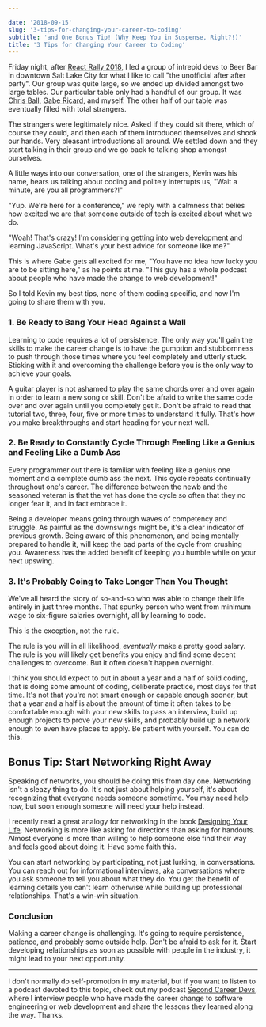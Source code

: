 ```yaml
---

date: '2018-09-15'
slug: '3-tips-for-changing-your-career-to-coding'
subtitle: 'and One Bonus Tip! (Why Keep You in Suspense, Right?!)'
title: '3 Tips for Changing Your Career to Coding'
---
```


Friday night, after [React Rally 2018](https://www.reactrally.com/), I led a group of intrepid devs to Beer Bar in downtown Salt Lake City for what I like to call "the unofficial after after party". Our group was quite large, so we ended up divided amongst two large tables. Our particular table only had a handful of our group. It was [Chris Ball](https://twitter.com/cball_), [Gabe Ricard](https://twitter.com/GabeRicard), and myself. The other half of our table was eventually filled with total strangers.

The strangers were legitimately nice. Asked if they could sit there, which of course they could, and then each of them introduced themselves and shook our hands. Very pleasant introductions all around. We settled down and they start talking in their group and we go back to talking shop amongst ourselves.

A little ways into our conversation, one of the strangers, Kevin was his name, hears us talking about coding and politely interrupts us, "Wait a minute, are you all programmers?!"

"Yup. We're here for a conference," we reply with a calmness that belies how excited we are that someone outside of tech is excited about what we do.

"Woah! That's crazy! I'm considering getting into web development and learning JavaScript. What's your best advice for someone like me?"

This is where Gabe gets all excited for me, "You have no idea how lucky you are to be sitting here," as he points at me. "This guy has a whole podcast about people who have made the change to web development!"

So I told Kevin my best tips, none of them coding specific, and now I'm going to share them with you.

### 1\. Be Ready to Bang Your Head Against a Wall

Learning to code requires a lot of persistence. The only way you'll gain the skills to make the career change is to have the gumption and stubbornness to push through those times where you feel completely and utterly stuck. Sticking with it and overcoming the challenge before you is the only way to achieve your goals.

A guitar player is not ashamed to play the same chords over and over again in order to learn a new song or skill. Don't be afraid to write the same code over and over again until you completely get it. Don't be afraid to read that tutorial two, three, four, five or more times to understand it fully. That's how you make breakthroughs and start heading for your next wall.

### 2\. Be Ready to Constantly Cycle Through Feeling Like a Genius and Feeling Like a Dumb Ass

Every programmer out there is familiar with feeling like a genius one moment and a complete dumb ass the next. This cycle repeats continually throughout one's career. The difference between the newb and the seasoned veteran is that the vet has done the cycle so often that they no longer fear it, and in fact embrace it.

Being a developer means going through waves of competency and struggle. As painful as the downswings might be, it's a clear indicator of previous growth. Being aware of this phenomenon, and being mentally prepared to handle it, will keep the bad parts of the cycle from crushing you. Awareness has the added benefit of keeping you humble while on your next upswing.

### 3\. It's Probably Going to Take Longer Than You Thought

We've all heard the story of so-and-so who was able to change their life entirely in just three months. That spunky person who went from minimum wage to six-figure salaries overnight, all by learning to code.

This is the exception, not the rule.

The rule is you will in all likelihood, _eventually_ make a pretty good salary. The rule is you will likely get benefits you enjoy and find some decent challenges to overcome. But it often doesn't happen overnight.

I think you should expect to put in about a year and a half of solid coding, that is doing some amount of coding, deliberate practice, most days for that time. It's not that you're not smart enough or capable enough sooner, but that a year and a half is about the amount of time it often takes to be comfortable enough with your new skills to pass an interview, build up enough projects to prove your new skills, and probably build up a network enough to even have places to apply. Be patient with yourself. You can do this.

## Bonus Tip: Start Networking Right Away

Speaking of networks, you should be doing this from day one. Networking isn't a sleazy thing to do. It's not just about helping yourself, it's about recognizing that everyone needs someone sometime. You may need help now, but soon enough someone will need your help instead.

I recently read a great analogy for networking in the book [Designing Your Life](https://amzn.to/2NhPd4R). Networking is more like asking for directions than asking for handouts. Almost everyone is more than willing to help someone else find their way and feels good about doing it. Have some faith this.

You can start networking by participating, not just lurking, in conversations. You can reach out for informational interviews, aka conversations where you ask someone to tell you about what they do. You get the benefit of learning details you can't learn otherwise while building up professional relationships. That's a win-win situation.

### Conclusion

Making a career change is challenging. It's going to require persistence, patience, and probably some outside help. Don't be afraid to ask for it. Start developing relationships as soon as possible with people in the industry, it might lead to your next opportunity.

---

I don't normally do self-promotion in my material, but if you want to listen to a podcast devoted to this topic, check out my podcast [Second Career Devs](https://secondcareerdevs.com), where I interview people who have made the career change to software engineering or web development and share the lessons they learned along the way. Thanks.
